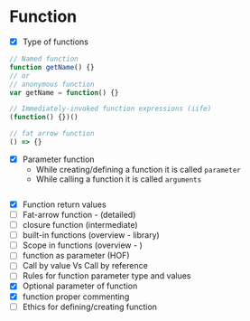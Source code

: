 # Function
- [x] Type of functions
```javascript
// Named function
function getName() {}
// or
// anonymous function
var getName = function() {}

// Immediately-invoked function expressions (iife)
(function() {})()

// fat arrow function
() => {}
```

- [x] Parameter function
  - While creating/defining a function it is called `parameter`
  - While calling a function it is called `arguments`

```javascript

```
- [x] Function return values
- [ ] Fat-arrow function - (detailed)
- [ ] closure function (intermediate)
- [ ] built-in functions (overview - library)
- [ ] Scope in functions (overview - )
- [ ] function as parameter (HOF)
- [ ] Call by value Vs Call by reference
- [ ] Rules for function parameter type and values
- [x] Optional parameter of function
- [x] function proper commenting
- [ ] Ethics for defining/creating function
